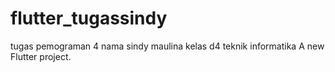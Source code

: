# flutter_tugassindy
tugas pemograman 4 
nama sindy maulina
kelas d4 teknik informatika
A new Flutter project.
